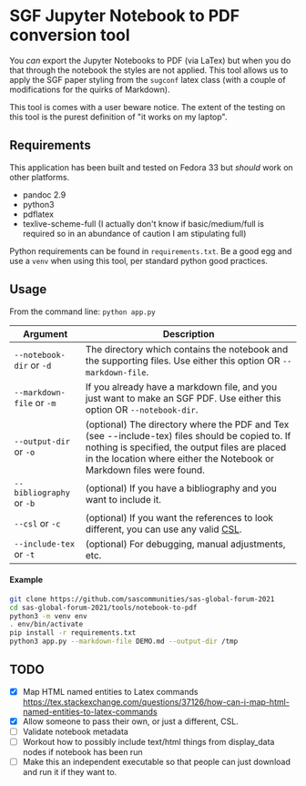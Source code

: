 # SGF Jupyter Notebook to PDF conversion tool

You _can_ export the Jupyter Notebooks to PDF (via LaTex) but when you do that through the notebook the styles are not applied. This tool allows us to apply the SGF paper styling from the `sugconf` latex class (with a couple of modifications for the quirks of Markdown).

This tool is comes with a user beware notice. The extent of the testing on this tool is the purest definition of "it works on my laptop".

## Requirements

This application has been built and tested on Fedora 33 but _should_ work on other platforms.

* pandoc 2.9
* python3
* pdflatex
* texlive-scheme-full (I actually don't know if basic/medium/full is required so in an abundance of caution I am stipulating full)

Python requirements can be found in `requirements.txt`. Be a good egg and use a `venv` when using this tool, per standard python good practices.

## Usage

From the command line: `python app.py`

| Argument | Description |
| -------- | ----------- |
| `--notebook-dir` or `-d` | The directory which contains the notebook and the supporting files. Use either this option OR `--markdown-file`.  |
| `--markdown-file` or `-m` | If you already have a markdown file, and you just want to make an SGF PDF. Use either this option OR `--notebook-dir`.|
| `--output-dir` or `-o` | (optional) The directory where the PDF and Tex (see --include-tex) files should be copied to. If nothing is specified, the output files are placed in the location where either the Notebook or Markdown files were found. |
| `--bibliography` or `-b` | (optional) If you have a bibliography and you want to include it. |
| `--csl` or `-c` | (optional) If you want the references to look different, you can use any valid [CSL](https://github.com/citation-style-language/styles).  |
| `--include-tex` or `-t` | (optional) For debugging, manual adjustments, etc. |

#### Example

```bash
git clone https://github.com/sascommunities/sas-global-forum-2021
cd sas-global-forum-2021/tools/notebook-to-pdf
python3 -m venv env
. env/bin/activate
pip install -r requirements.txt
python3 app.py --markdown-file DEMO.md --output-dir /tmp
```


## TODO

- [X] Map HTML named entities to Latex commands https://tex.stackexchange.com/questions/37126/how-can-i-map-html-named-entities-to-latex-commands
- [X] Allow someone to pass their own, or just a different, CSL.
- [ ] Validate notebook metadata
- [ ] Workout how to possibly include text/html things from display_data nodes if notebook has been run  
- [ ] Make this an independent executable so that people can just download and run it if they want to.
